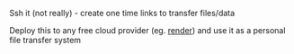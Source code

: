 Ssh it (not really)  - create one time links to transfer files/data

Deploy this to any free cloud provider (eg. [render](https://render.com/)) and use it as a personal file transfer system 

